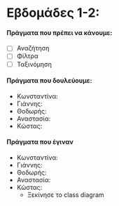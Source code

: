# Εβδομάδες 1-2:
#### Πράγματα που πρέπει να κάνουμε:
 - [ ] Αναζήτηση
 - [ ] Φίλτρα
 - [ ] Ταξινόμηση

#### Πράγματα που δουλεύουμε:

* Κωνσταντίνα:
* Γιάννης:
* Θοδωρής:
* Αναστασία:
* Κώστας:

#### Πράγματα που έγιναν

* Κωνσταντίνα:
* Γιάννης:
* Θοδωρής:
* Αναστασία:
* Κώστας:
   - Ξεκίνησε το class diagram
